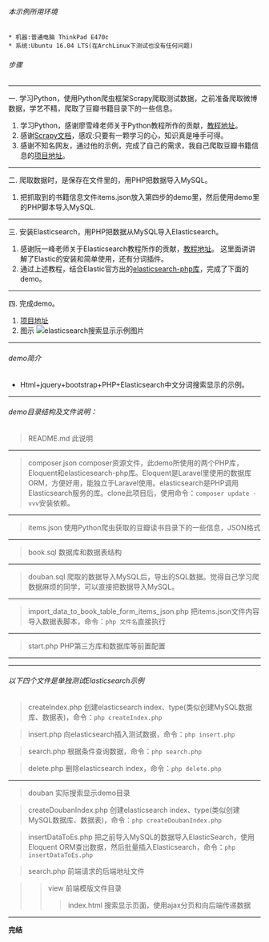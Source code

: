 ###### 本示例所用环境

    * 机器:普通电脑 ThinkPad E470c
    * 系统:Ubuntu 16.04 LTS(在ArchLinux下测试也没有任何问题)

###### 步骤
***
一. 学习Python，使用Python爬虫框架Scrapy爬取测试数据，之前准备爬取微博数据，学艺不精，爬取了豆瓣书籍目录下的一些信息。
1. 学习Python，感谢廖雪峰老师关于Python教程所作的贡献，[教程地址](https://www.liaoxuefeng.com/wiki/0014316089557264a6b348958f449949df42a6d3a2e542c000/001431608990315a01b575e2ab041168ff0df194698afac000)。
2. 感谢[Scrapy文档](https://doc.scrapy.org/en/latest/index.html)，感叹:只要有一颗学习的心，知识真是唾手可得。
3. 感谢不知名网友，通过他的示例，完成了自己的需求，我自己爬取豆瓣书籍信息的[项目地址](https://github.com/stingbo/scrapy_douban_book)。

***
二. 爬取数据时，是保存在文件里的，用PHP把数据导入MySQL。
1. 把抓取到的书籍信息文件items.json放入第四步的demo里，然后使用demo里的PHP脚本导入MySQL.

***
三. 安装Elasticsearch，用PHP把数据从MySQL导入Elasticsearch。
1. 感谢阮一峰老师关于Elasticsearch教程所作的贡献，[教程地址](http://www.ruanyifeng.com/blog/2017/08/elasticsearch.html)。
    这里面讲讲解了Elastic的安装和简单使用，还有分词插件。
2. 通过上述教程，结合Elastic官方出的[elasticsearch-php库](https://github.com/elastic/elasticsearch-php)，完成了下面的demo。

***
四. 完成demo。
1. [项目地址](https://github.com/stingbo/elasticsearch_example)
2. 图示
![elasticsearch搜索显示示例图片](http://blog.blianb.com/wp-content/uploads/2017/09/elasticsearch_demo.png)

***
###### demo简介

* Html+jquery+bootstrap+PHP+Elasticsearch中文分词搜索显示的示例。

***

###### demo目录结构及文件说明：

> README.md 此说明

-------------

> composer.json composer资源文件，此demo所使用的两个PHP库，Eloquent和elasticesearch-php库。Eloquent是Laravel里使用的数据库ORM，方便好用，能独立于Laravel使用。elasticsearch是PHP调用Elasticsearch服务的库。clone此项目后，使用命令：`composer update -vvv`安装依赖。

-------------

> items.json  使用Python爬虫获取的豆瓣读书目录下的一些信息，JSON格式

-------------

> book.sql 数据库和数据表结构

-------------

> douban.sql 爬取的数据导入MySQL后，导出的SQL数据。觉得自己学习爬数据麻烦的同学，可以直接把数据导入MySQL。

-------------

> import_data_to_book_table_form_items_json.php  把items.json文件内容导入数据表脚本，命令：`php 文件名`直接执行

-------------

> start.php PHP第三方库和数据库等前置配置

-------------

***
###### 以下四个文件是单独测试Elasticsearch示例
> createIndex.php 创建elasticsearch index、type(类似创建MySQL数据库、数据表)，命令：`php createIndex.php`

> insert.php 向elasticsearch插入测试数据，命令：`php insert.php`

> search.php 根据条件查询数据，命令：`php search.php`

> delete.php 删除elasticsearch index，命令：`php delete.php`

***

> douban 实际搜索显示demo目录

> createDoubanIndex.php 创建elasticsearch index、type(类似创建MySQL数据库、数据表)，命令：`php createDoubanIndex.php`

> insertDataToEs.php 把之前导入MySQL的数据导入ElasticSearch，使用Eloquent ORM查出数据，然后批量插入Elasticsearch，命令：`php insertDataToEs.php`

> search.php 前端请求的后端地址文件

>> view 前端模版文件目录
>>> index.html 搜索显示页面，使用ajax分页和向后端传递数据

***
__完结__